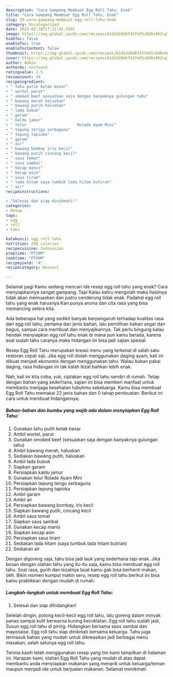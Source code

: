 ```yaml
---
description: "Cara Gampang Membuat Egg Roll Tahu, Enak"
title: "Cara Gampang Membuat Egg Roll Tahu, Enak"
slug: 59-cara-gampang-membuat-egg-roll-tahu-enak
category: Uncategorized
date: 2023-02-28T17:11:41.559Z
image: https://img-global.cpcdn.com/recipes/61d1d28d6f437e93/680x482cq70/egg-roll-tahu-foto-resep-utama.jpg
hideToc: false
enableToc: true
enableTocContent: false
thumbnail: https://img-global.cpcdn.com/recipes/61d1d28d6f437e93/680x482cq70/egg-roll-tahu-foto-resep-utama.jpg
cover: https://img-global.cpcdn.com/recipes/61d1d28d6f437e93/680x482cq70/egg-roll-tahu-foto-resep-utama.jpg
author: Admin
authorAv: notfound
ratingvalue: 3.5
reviewcount: 19
recipeingredient:
- " tahu putih kotak besar"
- " wortel parut"
- " smoked beef sesuaikan saja dengan banyaknya gulungan tahu"
- " bawang merah haluskan"
- " bawang putih haluskan"
- " lada bubuk"
- " garam"
- " kaldu jamur"
- " telur                      Rolade Ayam Mini"
- " tepung terigu serbaguna"
- " tepung tapioka"
- " garam"
- " air"
- " bawang bombay iris kecil"
- " bawang putih cincang kecil"
- " saus tomat"
- " saus sambal"
- " kecap manis"
- " kecap asin"
- " saus tiram"
- " lada hitam saya tumbuk lada hitam butiran"
- " air"
recipeinstructions:

- "Selesai dan siap dinikmati!"
categories:
- Resep
tags:
- egg
- roll
- tahu

katakunci: egg roll tahu 
nutrition: 298 calories
recipecuisine: Indonesian
preptime: "PT29M"
cooktime: "PT49M"
recipeyield: "4"
recipecategory: Dessert

---
```



Selamat pagi Kamu sedang mencari ide resep egg roll tahu yang enak? Cara menyiapkannya sangat gampang. Tapi Kalau keliru mengolah maka hasilnya tidak akan memuaskan dan justru cenderung tidak enak. Padahal egg roll tahu yang enak harusnya Kan punya aroma dan cita rasa yang bisa memancing selera kita.


Ada beberapa hal yang sedikit banyak berpengaruh terhadap kualitas rasa dari egg roll tahu, pertama dari jenis bahan, lalu pemilihan bahan segar dan bagus, sampai cara membuat dan menyajikannya. Tak perlu bingung kalau hendak menyiapkan egg roll tahu enak di mana pun kamu berada, karena asal sudah tahu caranya maka hidangan ini bisa jadi sajian spesial.

Resep Egg Roll Tahu merupakan kreasi menu yang terkenal di salah satu restoran cepat saji. Jika egg roll diolah menggunakan daging ayam, kali ini dibuat menjadi ekonomis dengan menggunakan tahu. Walau bukan pakai daging, rasa hidangan ini tak kalah lezat bahkan lebih enak.


Nah, kali ini kita coba, yuk, ciptakan egg roll tahu sendiri di rumah. Tetap dengan bahan yang sederhana, sajian ini bisa memberi manfaat untuk membantu menjaga kesehatan tubuhmu sekeluarga. Kamu bisa membuat Egg Roll Tahu memakai 22 jenis bahan dan 0 tahap pembuatan. Berikut ini cara untuk membuat hidangannya.

<!--inarticleads1-->

##### Bahan-bahan dan bumbu yang wajib ada dalam menyiapkan Egg Roll Tahu:

1. Gunakan  tahu putih kotak besar
1. Ambil  wortel, parut
1. Gunakan  smoked beef (sesuaikan saja dengan banyaknya gulungan tahu)
1. Ambil  bawang merah, haluskan
1. Sediakan  bawang putih, haluskan
1. Ambil  lada bubuk
1. Siapkan  garam
1. Persiapkan  kaldu jamur
1. Gunakan  telur                      Rolade Ayam Mini
1. Persiapkan  tepung terigu serbaguna
1. Persiapkan  tepung tapioka
1. Ambil  garam
1. Ambil  air
1. Persiapkan  bawang bombay, iris kecil
1. Siapkan  bawang putih, cincang kecil
1. Ambil  saus tomat
1. Siapkan  saus sambal
1. Gunakan  kecap manis
1. Siapkan  kecap asin
1. Persiapkan  saus tiram
1. Sediakan  lada hitam (saya tumbuk lada hitam butiran)
1. Sediakan  air


Dengan digoreng saja, tahu bisa jadi lauk yang sederhana tapi enak. Jika bosan dengan olahan tahu yang itu-itu saja, kamu bisa membuat egg roll tahu. Soal rasa, gurih dan lezatnya buat kamu gak bisa berhenti makan, deh. Bikin momen kumpul makin seru, resep egg roll tahu berikut ini bisa kamu praktikkan dengan mudah di rumah. 

<!--inarticleads2-->

##### Langkah-langkah untuk membuat Egg Roll Tahu:


1. Selesai dan siap dihidangkan!

Setelah dingin, potong kecil-kecil egg roll tahu, lalu goreng dalam minyak panas sampai kulit berwarna kuning kecoklatan. Egg roll tahu sudah jadi, Susun egg roll tahu di piring. Hidangkan bersama saos sambal dan mayonaise. Egg roll tahu siap dinikmati bersama keluarga. Tahu juga termasuk bahan yang mudah untuk dikreasikan jadi berbagai menu masakan, salah satunya egg roll tahu. 

Terima kasih telah menggunakan resep yang tim kami tampilkan di halaman ini. Harapan kami, olahan Egg Roll Tahu yang mudah di atas dapat membantu anda menyiapkan makanan yang menarik untuk keluarga/teman maupun menjadi ide untuk berjualan makanan. Selamat menikmati
